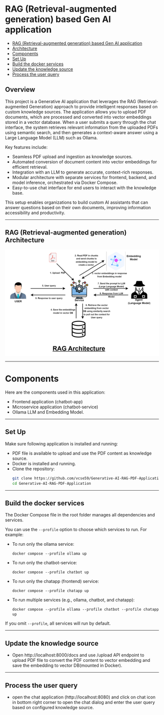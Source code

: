 # RAG (Retrieval-augmented generation) based Gen AI application

- [RAG (Retrieval-augmented generation) based Gen AI application](#rag-retrieval-augmented-generation-based-gen-ai-application)
- [Architecture](#rag-retrieval-augmented-generation-architecture)
- [Components](#components)
- [Set Up](#set-up)
- [Build the docker services](#build-the-docker-services)
- [Update the knowledge source](#update-the-knowledge-source)
- [Process the user query](#process-the-user-query)


## Overview
This project is a Generative AI application that leverages the RAG (Retrieval-augmented Generation) approach to provide intelligent responses based on custom knowledge sources. The application allows you to upload PDF documents, which are processed and converted into vector embeddings stored in a vector database. When a user submits a query through the chat interface, the system retrieves relevant information from the uploaded PDFs using semantic search, and then generates a context-aware answer using a Large Language Model (LLM) such as Ollama.

Key features include:
- Seamless PDF upload and ingestion as knowledge sources.
- Automated conversion of document content into vector embeddings for efficient retrieval.
- Integration with an LLM to generate accurate, context-rich responses.
- Modular architecture with separate services for frontend, backend, and model inference, orchestrated via Docker Compose.
- Easy-to-use chat interface for end users to interact with the knowledge base.

This setup enables organizations to build custom AI assistants that can answer questions based on their own documents, improving information accessibility and productivity.

---

## RAG (Retrieval-augmented generation) Architecture

![RAG (Retrieval-augmented generation) Architecture](RAG%20Architecture.png)

---

# Components

Here are the components used in this application:

- Frontend application (chatbot-app)
- Microservice application (chatbot-service)
- Ollama LLM and Embedding Model. 

---

## Set Up

Make sure following application is installed and running:

- PDF file is available to upload and use the PDF content as knowledge source.
- Docker is installed and running.
- Clone the repository:
    ```bash
    git clone https://github.com/vcse59/Generative-AI-RAG-PDF-Application.git
    cd Generative-AI-RAG-PDF-Application
    ```
---

## Build the docker services

The Docker Compose file in the root folder manages all dependencies and services.

You can use the `--profile` option to choose which services to run. For example:

- To run only the ollama service:
    ```
    docker compose --profile ollama up
    ```

- To run only the chatbot-service:
    ```
    docker compose --profile chatbot up
    ```

- To run only the chatapp (frontend) service:
    ```
    docker compose --profile chatapp up
    ```

- To run multiple services (e.g., ollama, chatbot, and chatapp):
    ```
    docker compose --profile ollama --profile chatbot --profile chatapp up
    ```

If you omit `--profile`, all services will run by default.

---

## Update the knowledge source

- Open http://localhost:8000/docs and use /upload API endpoint to upload PDF file to convert the PDF content to vector embedding and save the embedding to vector DB(mounted in Docker).

---

## Process the user query

- open the chat application (http://localhost:8080) and click on chat icon in bottom right corner to open the chat dialog and enter the user query based on configured knowledge source.
